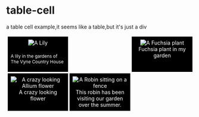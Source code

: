 # table-cell
a table cell example,it seems like a table,but it's just a div


<!doctype html>
<html lang="en">
 <head>
<meta http-equiv="Content-Type" content="text/html; charset=utf-8" />
<style type="text/css">
<!--
.grid {
display: table;
border-spacing: 4px;
}
.row {
display: table-row;
}
.image {
display: table-cell;
width: 160px;
background-color: #000;
border: 8px solid #000;
vertical-align: top;
text-align: center;
color: #fff;
}
.image p {
color: #fff;
font-size: 85%;
text-align: left;
padding-top: 8px;
z-index:5;
} 

//-->

</style>

</head>
<body>
<div class="grid">
<div class="row">
<div class="image"><img src="images/1.jpg" alt="A Lily" />

A lily in the gardens of The Vyne Country House</div>
<div class="image"><img src="images/3.jpg" alt="A Fuchsia plant" />
Fuchsia plant in my garden</div>
</div>
<div class="row">
<div class="image"><img src="images/2.jpg" alt="A crazy looking Allium flower" />
A crazy looking flower</div>
<div class="image"><img src="images/4.jpg" alt="A Robin sitting on a fence" />
This robin has been visiting our garden over the summer.
</div>
</div>
</div> 
</body>
</html>
